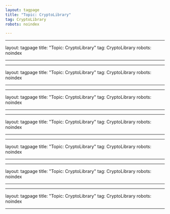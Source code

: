 ```yaml
---
layout: tagpage
title: "Topic: CryptoLibrary"
tag: CryptoLibrary
robots: noindex

---
```

---
layout: tagpage
title: "Topic: CryptoLibrary"
tag: CryptoLibrary
robots: noindex

---
---
layout: tagpage
title: "Topic: CryptoLibrary"
tag: CryptoLibrary
robots: noindex

---
---
layout: tagpage
title: "Topic: CryptoLibrary"
tag: CryptoLibrary
robots: noindex

---
---
layout: tagpage
title: "Topic: CryptoLibrary"
tag: CryptoLibrary
robots: noindex

---
---
layout: tagpage
title: "Topic: CryptoLibrary"
tag: CryptoLibrary
robots: noindex

---
---
layout: tagpage
title: "Topic: CryptoLibrary"
tag: CryptoLibrary
robots: noindex

---
---
layout: tagpage
title: "Topic: CryptoLibrary"
tag: CryptoLibrary
robots: noindex

---
